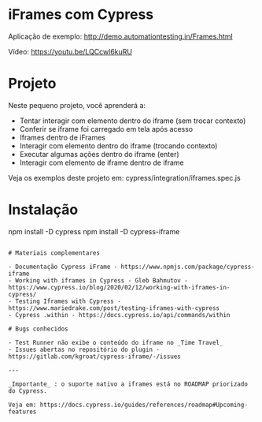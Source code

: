 # iFrames com Cypress

Aplicação de exemplo: http://demo.automationtesting.in/Frames.html

Vídeo: https://youtu.be/LQCcwl6kuRU

# Projeto

Neste pequeno projeto, você aprenderá a:

- Tentar interagir com elemento dentro do iframe (sem trocar contexto)
- Conferir se iframe foi carregado em tela após acesso
- Iframes dentro de iFrames
- Interagir com elemento dentro do iframe (trocando contexto)
- Executar algumas ações dentro do iframe (enter)
- Interagir com elemento de iframe dentro de iframe

Veja os exemplos deste projeto em: cypress/integration/iframes.spec.js

# Instalação

npm install -D cypress
npm install -D cypress-iframe

```

# Materiais complementares

- Documentação Cypress iFrame - https://www.npmjs.com/package/cypress-iframe
- Working with iframes in Cypress - Gleb Bahmutov - https://www.cypress.io/blog/2020/02/12/working-with-iframes-in-cypress/
- Testing Iframes with Cypress - https://www.mariedrake.com/post/testing-iframes-with-cypress
- Cypress .within - https://docs.cypress.io/api/commands/within

# Bugs conhecidos

- Test Runner não exibe o conteúdo do iframe no _Time Travel_
- Issues abertas no repositório do plugin - https://gitlab.com/kgroat/cypress-iframe/-/issues

---

_Importante_ : o suporte nativo a iframes está no ROADMAP priorizado do Cypress.

Veja em: https://docs.cypress.io/guides/references/roadmap#Upcoming-features
```
